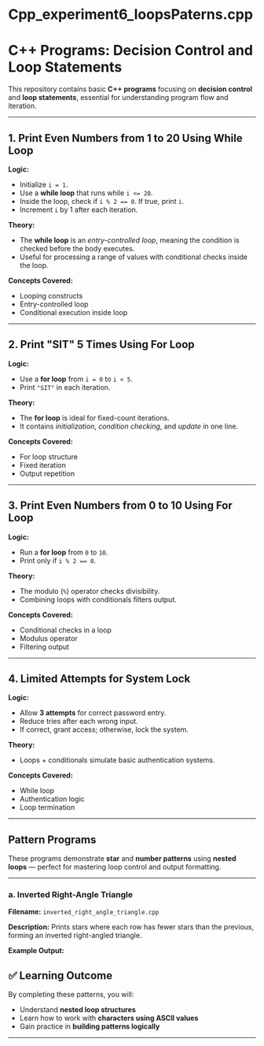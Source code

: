 # Cpp_experiment6_loopsPaterns.cpp
# C++ Programs: Decision Control and Loop Statements

This repository contains basic **C++ programs** focusing on **decision control** and **loop statements**, essential for understanding program flow and iteration.

---

## 1. Print Even Numbers from 1 to 20 Using While Loop

**Logic:**
- Initialize `i = 1`.
- Use a **while loop** that runs while `i <= 20`.
- Inside the loop, check if `i % 2 == 0`. If true, print `i`.
- Increment `i` by 1 after each iteration.

**Theory:**
- The **while loop** is an *entry-controlled loop*, meaning the condition is checked before the body executes.
- Useful for processing a range of values with conditional checks inside the loop.

**Concepts Covered:**
- Looping constructs  
- Entry-controlled loop  
- Conditional execution inside loop  

---

## 2. Print "SIT" 5 Times Using For Loop

**Logic:**
- Use a **for loop** from `i = 0` to `i < 5`.
- Print `"SIT"` in each iteration.

**Theory:**
- The **for loop** is ideal for fixed-count iterations.
- It contains *initialization*, *condition checking*, and *update* in one line.

**Concepts Covered:**
- For loop structure  
- Fixed iteration  
- Output repetition  

---

## 3. Print Even Numbers from 0 to 10 Using For Loop

**Logic:**
- Run a **for loop** from `0` to `10`.
- Print only if `i % 2 == 0`.

**Theory:**
- The modulo (`%`) operator checks divisibility.
- Combining loops with conditionals filters output.

**Concepts Covered:**
- Conditional checks in a loop  
- Modulus operator  
- Filtering output  

---

## 4. Limited Attempts for System Lock

**Logic:**
- Allow **3 attempts** for correct password entry.
- Reduce tries after each wrong input.
- If correct, grant access; otherwise, lock the system.

**Theory:**
- Loops + conditionals simulate basic authentication systems.

**Concepts Covered:**
- While loop  
- Authentication logic  
- Loop termination  

---

## Pattern Programs

These programs demonstrate **star** and **number patterns** using **nested loops** — perfect for mastering loop control and output formatting.

---

### a. Inverted Right-Angle Triangle

**Filename:** `inverted_right_angle_triangle.cpp`

**Description:**
Prints stars where each row has fewer stars than the previous, forming an inverted right-angled triangle.

**Example Output:**


## ✅ Learning Outcome

By completing these patterns, you will:

- Understand **nested loop structures**
- Learn how to work with **characters using ASCII values**
- Gain practice in **building patterns logically**

---
